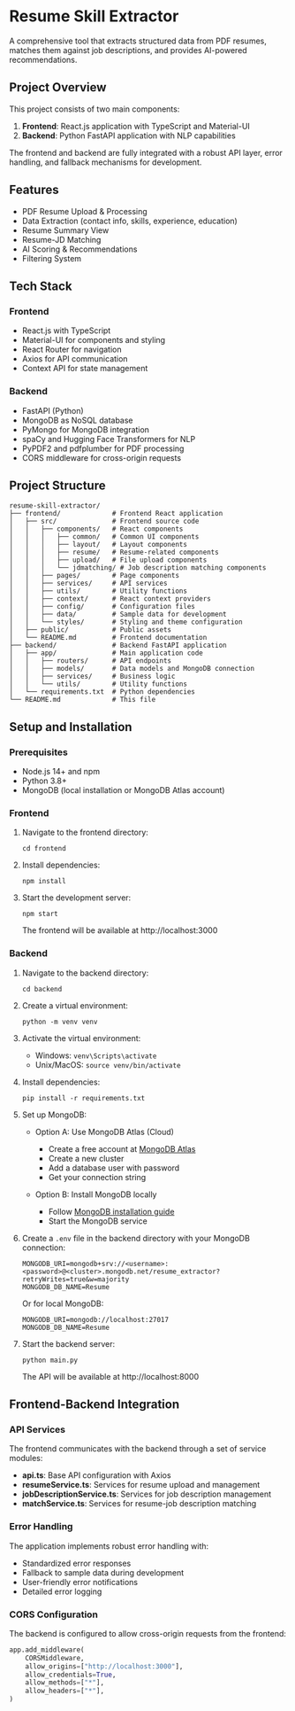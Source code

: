 # Resume Skill Extractor

A comprehensive tool that extracts structured data from PDF resumes, matches them against job descriptions, and provides AI-powered recommendations.

## Project Overview

This project consists of two main components:

1. **Frontend**: React.js application with TypeScript and Material-UI
2. **Backend**: Python FastAPI application with NLP capabilities

The frontend and backend are fully integrated with a robust API layer, error handling, and fallback mechanisms for development.

## Features

- PDF Resume Upload & Processing
- Data Extraction (contact info, skills, experience, education)
- Resume Summary View
- Resume-JD Matching
- AI Scoring & Recommendations
- Filtering System

## Tech Stack

### Frontend

- React.js with TypeScript
- Material-UI for components and styling
- React Router for navigation
- Axios for API communication
- Context API for state management

### Backend

- FastAPI (Python)
- MongoDB as NoSQL database
- PyMongo for MongoDB integration
- spaCy and Hugging Face Transformers for NLP
- PyPDF2 and pdfplumber for PDF processing
- CORS middleware for cross-origin requests

## Project Structure

```
resume-skill-extractor/
├── frontend/             # Frontend React application
│   ├── src/              # Frontend source code
│   │   ├── components/   # React components
│   │   │   ├── common/   # Common UI components
│   │   │   ├── layout/   # Layout components
│   │   │   ├── resume/   # Resume-related components
│   │   │   ├── upload/   # File upload components
│   │   │   └── jdmatching/ # Job description matching components
│   │   ├── pages/        # Page components
│   │   ├── services/     # API services
│   │   ├── utils/        # Utility functions
│   │   ├── context/      # React context providers
│   │   ├── config/       # Configuration files
│   │   ├── data/         # Sample data for development
│   │   └── styles/       # Styling and theme configuration
│   ├── public/           # Public assets
│   └── README.md         # Frontend documentation
├── backend/              # Backend FastAPI application
│   ├── app/              # Main application code
│   │   ├── routers/      # API endpoints
│   │   ├── models/       # Data models and MongoDB connection
│   │   ├── services/     # Business logic
│   │   └── utils/        # Utility functions
│   └── requirements.txt  # Python dependencies
└── README.md             # This file
```

## Setup and Installation

### Prerequisites

- Node.js 14+ and npm
- Python 3.8+
- MongoDB (local installation or MongoDB Atlas account)

### Frontend

1. Navigate to the frontend directory:

   ```
   cd frontend
   ```

2. Install dependencies:

   ```
   npm install
   ```

3. Start the development server:
   ```
   npm start
   ```
   The frontend will be available at http://localhost:3000

### Backend

1. Navigate to the backend directory:

   ```
   cd backend
   ```

2. Create a virtual environment:

   ```
   python -m venv venv
   ```

3. Activate the virtual environment:

   - Windows: `venv\Scripts\activate`
   - Unix/MacOS: `source venv/bin/activate`

4. Install dependencies:

   ```
   pip install -r requirements.txt
   ```

5. Set up MongoDB:

   - Option A: Use MongoDB Atlas (Cloud)

     - Create a free account at [MongoDB Atlas](https://www.mongodb.com/cloud/atlas)
     - Create a new cluster
     - Add a database user with password
     - Get your connection string

   - Option B: Install MongoDB locally
     - Follow [MongoDB installation guide](https://docs.mongodb.com/manual/installation/)
     - Start the MongoDB service

6. Create a `.env` file in the backend directory with your MongoDB connection:

   ```
   MONGODB_URI=mongodb+srv://<username>:<password>@<cluster>.mongodb.net/resume_extractor?retryWrites=true&w=majority
   MONGODB_DB_NAME=Resume
   ```

   Or for local MongoDB:

   ```
   MONGODB_URI=mongodb://localhost:27017
   MONGODB_DB_NAME=Resume
   ```

7. Start the backend server:
   ```
   python main.py
   ```
   The API will be available at http://localhost:8000

## Frontend-Backend Integration

### API Services

The frontend communicates with the backend through a set of service modules:

- **api.ts**: Base API configuration with Axios
- **resumeService.ts**: Services for resume upload and management
- **jobDescriptionService.ts**: Services for job description management
- **matchService.ts**: Services for resume-job description matching

### Error Handling

The application implements robust error handling with:

- Standardized error responses
- Fallback to sample data during development
- User-friendly error notifications
- Detailed error logging

### CORS Configuration

The backend is configured to allow cross-origin requests from the frontend:

```python
app.add_middleware(
    CORSMiddleware,
    allow_origins=["http://localhost:3000"],
    allow_credentials=True,
    allow_methods=["*"],
    allow_headers=["*"],
)
```


